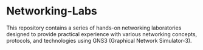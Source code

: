# Networking-Labs
This repository contains a series of hands-on networking laboratories designed to provide practical experience with various networking concepts, protocols, and technologies using GNS3 (Graphical Network Simulator-3).
